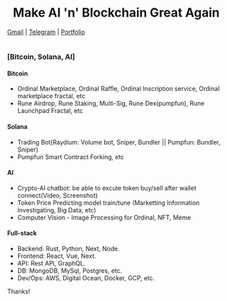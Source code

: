 <h1 align="center" font-weight="bold">
Make AI 'n' Blockchain Great Again<br/>

</h1>

[Gmail](mailto:jay@chiral.ai) | [Telegram](https://t.me/degencap777) | [Portfolio](https://westchain.org)

<h1 align="center" font-weight="bold">
</h1>

### [Bitcoin, Solana, AI]
#### Bitcoin
  * Ordinal Marketplace, Ordinal Raffle, Ordinal Inscription service, Ordinal marketplace fractal, etc
  * Rune Airdrop, Rune Staking, Multi-Sig, Rune Dex(pumpfun), Rune Launchpad Fractal, etc
#### Solana
  * Trading Bot(Raydium: Volume bot, Sniper, Bundler || Pumpfun: Bundler, Sniper)
  * Pumpfun Smart Contract Forking, etc
#### AI
  * Crypto-AI chatbot: be able to excute token buy/sell after wallet connect(Video, Screenshot)
  * Token Price Predicting model train/tune (Marketting Information Investigating, Big Data, etc) 
  * Computer Vision - Image Processing for Ordinal, NFT, Meme
#### Full-stack
  * Backend: Rust, Python, Next, Node.
  * Frontend: React, Vue, Next.
  * API: Rest API, GraphQL.
  * DB: MongoDB, MySql, Postgres, etc.
  * Dev/Ops: AWS, Digital Ocean, Docker, GCP, etc.

Thanks!
